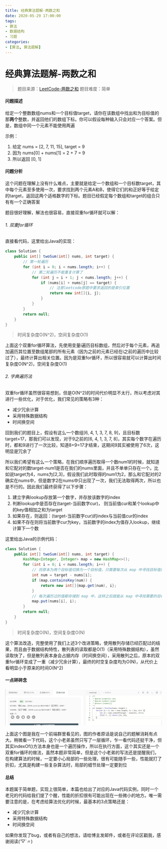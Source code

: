 ```yaml
---
title: 经典算法题解-两数之和
date: 2020-05-29 17:00:00
tags:
- 算法
- 数据结构
- 习题
categories:
- [算法, 算法题解]
---
```


# 经典算法题解-两数之和

> 题目来源：[LeetCode-两数之和](https://leetcode-cn.com/problems/two-sum/)
> 题目难度：简单

<!-- more -->

#### 问题描述

给定一个整数数组nums和一个目标值target，请你在该数组中找出和为目标值的那**两个**整数，并返回他们的数组下标。你可以假设每种输入只会对应一个答案。但是，数组中同一个元素不能使用两遍

示例：
1. 给定 nums = [2, 7, 11, 15], target = 9
2. 因为 nums[0] + nums[1] = 2 + 7 = 9
3. 所以返回 [0, 1]

#### 问题分析

这个问题在理解上没有什么难点，主要就是给定一个数组和一个目标数target，其中每个元素至多使用一次，要求找到两个元素A和B，使得它们的和正好等于给定的target，返回这两个适格数字的下标。题目已经假定每个数组和target的组合只有有一个正确答案

题目很好理解，解法也很容易，直接双重for循环就可以解：

###### 1. 双重for循环

直接看代码，这里给出Java的实现：

```java
class Solution {
    public int[] twoSum(int[] nums, int target) {
        // 第一轮遍历
        for (int i = 0; i < nums.length; i++) {
            // 第二轮遍历不能重复计算了
            for (int j = i + 1; j < nums.length; j++) {
                if (nums[i] + nums[j] == target) {
                    // 注意leetcode原题中要求返回的是索引位置
                    return new int[]{i, j};
                }
            }
        }
        return null;
    }
}
```
> 时间复杂度O(N^2)，空间复杂度O(1)

上面这个双重for循环算法，先使用变量i遍历目标数组，然后对于每个元素，再追加遍历其位置至数组尾部的所有元素（因为之前的元素已经在i之前的遍历中比较过了），最终计算出相关位置。因为是双重for循环，所以很容易就可以计算出时间复杂度O(N^2)，空间复杂度O(1)

###### 2. 字典遍历法

双重for循环虽然很容易想到，但是O(N^2)的时间代价明显不太行，所以考虑对其进行一些优化，对于优化，我们常见的策略有3种：

- 减少冗余计算
- 采用特殊数据结构
- 时间换空间

回到我们的题目上，假设有这么一个数组\[6, 4, 1, 3, 7, 8, 9\]，且目标数target=17，那我们可以发现，对于9之前的\[6, 4, 1, 3, 7, 8\]，其实每个数字在遍历时，都和9进行了一次比较，知道8+9=17才结束，这期间9其实被使用了6次，这明显是冗余了

所以我们希望有这么一个策略，在我们顺序遍历取得一个数num1的时候，就知道和它配对的数target-num1是否在我们的nums里面，并且不单单只存在一个。比如说target为4，nums为\[2,3\]，假设我们此时取得的num1为2，那么和它配对的2确实在nums中，但是数字2在nums中只出现了一次，我们无法取得两次，所以也是不行的。因此我们最终获得了以下步骤：

1. 建立字典lookup存放第一个数字，并存放该数字的index
2. 判断lookup中是否存在(target-当前数字cur)， 则当前值cur和某个lookup中的key值相加之和为target
3. 如果存在，则返回：(target-当前数字cur)的index与当前值cur的index
4. 如果不存在则将当前数字cur为key，当前数字的index为值存入lookup，继续计算下一个数

这里给出Java的示例代码：
```java
class Solution {
    public int[] twoSum(int[] nums, int target) {
        HashMap<Integer, Integer> map = new HashMap<>();
        for (int i = 0; i < nums.length; i++) {
            // 将原本为两个目标值切换为一个目标值，只需要每次从 map 中寻找目标值即可
            int num = target - nums[i];
            if (map.containsKey(num)) {
                return new int[]{map.get(num), i};
            }
            // 每次遍历过的值都存储到 map 中，这样之后就能从 map 中寻找需要的目标值
            map.put(nums[i], i);
        }
        return null;
    }
}
```
> 时间复杂度O(N)，空间复杂度O(N)

这个算法改造，完整使用了我们上述3个改进策略，使用散列存储已经匹配过的结果，而且由于数据结构特性，散列表的读取都是O(1)（采用特殊数据结构），虽然读取快了，但是散列表本身会占据内存（时间换空间），采用散列之后，原本的双重for循环变成了一重（减少冗余计算），最终的时空复杂度均为O(N)，从代价上看明显小于原来的时间O(N^2)

#### 一点碎碎念

![两数之和错例](./images/两数之和.jpg "两数之和错例")

上面这个图是我在一个前端群里看见的，图的作者原话是说自己的题解消耗有点大。稍微看一下代码，这个小老弟虽然只写了一层循环，乍一看代码还挺干净，但其实indexOf()方法本身也是一个遍历操作，所以在执行方面，这个其实还是一个双重for循环的做法，虽然本题非常简单，但是这个小老弟的写法还是提醒我们，在构建算法的时候，一定要小心局部的一些处理，很有可能随手一些，性能就打了折扣，尤其是构建一些复杂算法时，局部的细节处理一定要到位

#### 总结

本题属于简单题，实现上很简单，本篇也给出了对应的Java代码实例，同时一个老兄的代码给我们提了个醒，性能的折扣很有可能出现在一些微小的地方。唯一需要注意的是，在考虑给算法优化的时候，最基本的3点策略还是：

- 减少冗余计算
- 采用特殊数据结构
- 时间换空间

如果你发现了bug，或者有自己的想法，请给博主发邮件，或者在评论区戳我，感谢阅读(′▽`〃)
